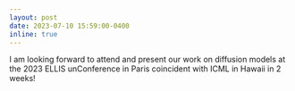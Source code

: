 ```yaml
---
layout: post
date: 2023-07-10 15:59:00-0400
inline: true
---
```


I am looking forward to attend and present our work on diffusion models at the 2023 ELLIS unConference in Paris coincident with ICML in Hawaii in 2 weeks!
